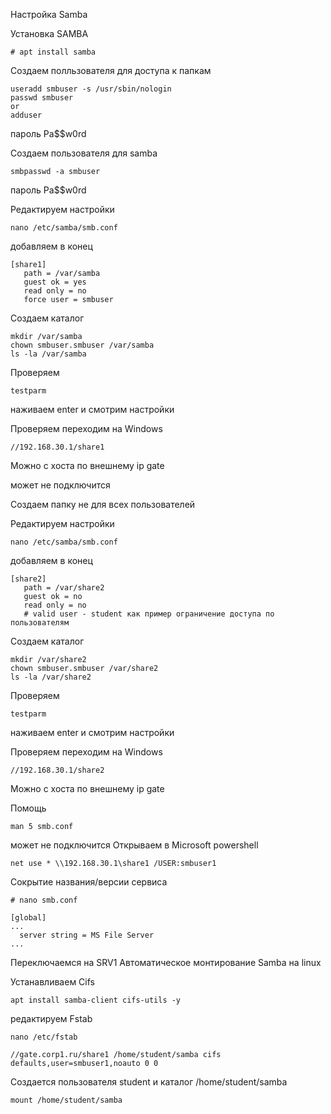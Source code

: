 Настройка Samba

Установка SAMBA
```
# apt install samba
```
Создаем полльзователя для доступа к папкам

```
useradd smbuser -s /usr/sbin/nologin
passwd smbuser
or
adduser
```
пароль Pa$$w0rd

Создаем пользователя для samba
```
smbpasswd -a smbuser
```
пароль Pa$$w0rd


Редактируем настройки

```
nano /etc/samba/smb.conf
```
добавляем в конец
```
[share1]
   path = /var/samba
   guest ok = yes
   read only = no
   force user = smbuser
```
Создаем каталог

```
mkdir /var/samba
chown smbuser.smbuser /var/samba
ls -la /var/samba
```
Проверяем 

```
testparm
```
наживаем enter
и смотрим настройки

Проверяем
переходим на Windows 

```
//192.168.30.1/share1
```

Можно с хоста по внешнему ip gate

может не подключится


Создаем папку не для всех пользователей

Редактируем настройки

```
nano /etc/samba/smb.conf
```
добавляем в конец
```
[share2]
   path = /var/share2
   guest ok = no
   read only = no
   # valid user - student как пример ограничение доступа по пользователям
```
Создаем каталог

```
mkdir /var/share2
chown smbuser.smbuser /var/share2
ls -la /var/share2
```

Проверяем 

```
testparm
```
наживаем enter
и смотрим настройки

Проверяем
переходим на Windows 

```
//192.168.30.1/share2
```

Можно с хоста по внешнему ip gate

Помощь

```
man 5 smb.conf
```

может не подключится
Открываем в Microsoft powershell

```
net use * \\192.168.30.1\share1 /USER:smbuser1
```


Сокрытие названия/версии сервиса
```
# nano smb.conf
```
```
[global]
...
  server string = MS File Server
...
```

Переключаемся на SRV1
Автоматическое монтирование Samba на linux

Устанавливаем Cifs

```
apt install samba-client cifs-utils -y
```

редактируем Fstab

```
nano /etc/fstab
```

```
//gate.corp1.ru/share1 /home/student/samba cifs defaults,user=smbuser1,noauto 0 0
```
Создается пользователя student и каталог /home/student/samba

```
mount /home/student/samba
```


